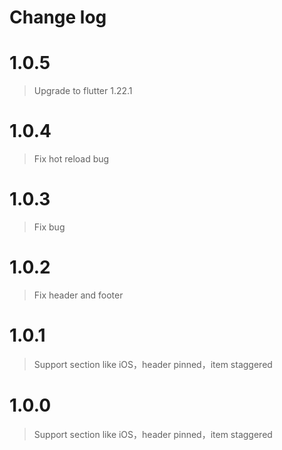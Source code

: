 # Change log

# 1.0.5
>Upgrade to flutter 1.22.1

# 1.0.4
>Fix hot reload bug

# 1.0.3
>Fix bug

# 1.0.2
>Fix header and footer

# 1.0.1
>Support section like iOS，header pinned，item staggered

# 1.0.0
>Support section like iOS，header pinned，item staggered
